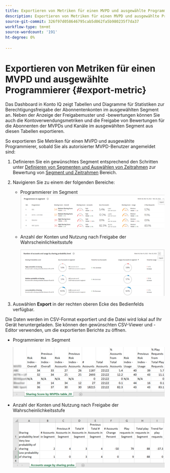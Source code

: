 ```yaml
---
title: Exportieren von Metriken für einen MVPD und ausgewählte Programmierer
description: Exportieren von Metriken für einen MVPD und ausgewählte Programmierer
source-git-commit: 326f97d058646795cab5d062fa5b980235f7da37
workflow-type: tm+mt
source-wordcount: '191'
ht-degree: 0%

---
```


# Exportieren von Metriken für einen MVPD und ausgewählte Programmierer {#export-metric}

Das Dashboard in Konto IQ zeigt Tabellen und Diagramme für Statistiken zur Berechtigungsfreigabe der Abonnentenkonten im ausgewählten Segment an. Neben der Anzeige der Freigabemuster und -bewertungen können Sie auch die Kontoverwendungsmetriken und die Freigabe von Bewertungen für die Abonnenten der MVPDs und Kanäle im ausgewählten Segment aus diesen Tabellen exportieren.

So exportieren Sie Metriken für einen MVPD und ausgewählte Programmierer, sobald Sie als autorisierter MVPD-Benutzer angemeldet sind:

1. Definieren Sie ein gewünschtes Segment entsprechend den Schritten unter [Definieren von Segmenten und Auswählen von Zeitrahmen](/help/AccountIQ/howto-select-segment-timeframe.md) zur Bewertung von [Segment und Zeitrahmen](/help/AccountIQ/segments-timeframe.md) Bereich.

1. Navigieren Sie zu einem der folgenden Bereiche:

   * Programmierer im Segment
      ![](assets/prog-segment-export-option.png)

   * Anzahl der Konten und Nutzung nach Freigabe der Wahrscheinlichkeitsstufe

      ![](assets/progr-usage-panel-export.png)

1. Auswählen **Export** in der rechten oberen Ecke des Bedienfelds verfügbar.

Die Daten werden im CSV-Format exportiert und die Datei wird lokal auf Ihr Gerät heruntergeladen. Sie können den gewünschten CSV-Viewer und -Editor verwenden, um die exportierten Berichte zu öffnen.

* Programmierer im Segment

   ![](assets/export-progr-in-seg.png)


* Anzahl der Konten und Nutzung nach Freigabe der Wahrscheinlichkeitsstufe

   ![](assets/export-acc-usage.png)

